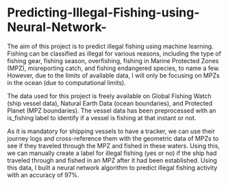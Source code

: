 # Predicting-Illegal-Fishing-using-Neural-Network-


The aim of this project is to predict illegal fishing using machine learning. Fishing can be classified as illegal for various reasons, including the type of fishing gear, fishing season, overfishing, fishing in Marine Protected Zones (MPZ), misreporting catch, and fishing endangered species, to name a few. However, due to the limits of available data, I will only be focusing on MPZs in the ocean (due to computational limits).

The data used for this project is freely available on Global Fishing Watch (ship vessel data), Natural Earth Data (ocean boundaries), and Protected Planet (MPZ boundaries). The vessel data has been preprocessed with an is_fishing label to identify if a vessel is fishing at that instant or not.

As it is mandatory for shipping vessels to have a tracker, we can use their journey logs and cross-reference them with the geometric data of MPZs to see if they traveled through the MPZ and fished in these waters. Using this, we can manually create a label for illegal fishing (yes or no) if the ship had traveled through and fished in an MPZ after it had been established. Using this data, I built a neural network algorithm to predict illegal fishing activity with an accuracy of 97%.
